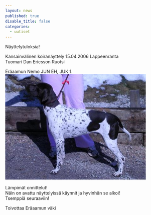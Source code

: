 ```yaml
---
layout: news
published: true
disable_title: false
categories: 
  - uutiset
---
```


Näyttelytuloksia!

Kansainvälinen koiranäyttely 15.04.2006 Lappeenranta  
Tuomari Dan Ericsson Ruotsi

Eräaamun Nemo JUN EH, JUK 1.  
![Nemo2.JPG](/media/Nemo2.JPG)

Lämpimät onnittelut!  
Näin on avattu näyttelyissä käynnit ja hyvinhän se alkoi!  
Tsemppiä seuraaviin!
 
Toivottaa Eräaamun väki